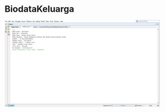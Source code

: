 # BiodataKeluarga
![alt text](https://github.com/AnggiAulia/BiodataKeluarga/blob/master/Screenshot%20(76).png)

